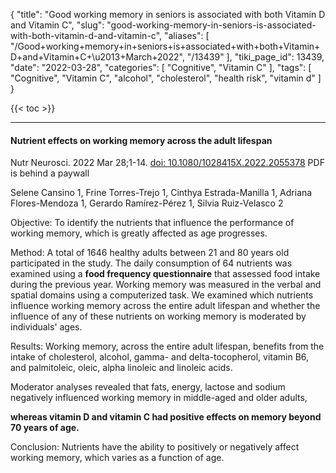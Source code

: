 {
    "title": "Good working memory in seniors is associated with both Vitamin D and Vitamin C",
    "slug": "good-working-memory-in-seniors-is-associated-with-both-vitamin-d-and-vitamin-c",
    "aliases": [
        "/Good+working+memory+in+seniors+is+associated+with+both+Vitamin+D+and+Vitamin+C+\u2013+March+2022",
        "/13439"
    ],
    "tiki_page_id": 13439,
    "date": "2022-03-28",
    "categories": [
        "Cognitive",
        "Vitamin C"
    ],
    "tags": [
        "Cognitive",
        "Vitamin C",
        "alcohol",
        "cholesterol",
        "health risk",
        "vitamin d"
    ]
}


{{< toc >}} 

---

#### Nutrient effects on working memory across the adult lifespan

Nutr Neurosci. 2022 Mar 28;1-14. [doi: 10.1080/1028415X.2022.2055378](https://doi.org/10.1080/1028415X.2022.2055378) PDF is behind a paywall

Selene Cansino 1, Frine Torres-Trejo 1, Cinthya Estrada-Manilla 1, Adriana Flores-Mendoza 1, Gerardo Ramírez-Pérez 1, Silvia Ruiz-Velasco 2

Objective: To identify the nutrients that influence the performance of working memory, which is greatly affected as age progresses.

Method: A total of 1646 healthy adults between 21 and 80 years old participated in the study. The daily consumption of 64 nutrients was examined using a  **food frequency questionnaire**  that assessed food intake during the previous year. Working memory was measured in the verbal and spatial domains using a computerized task. We examined which nutrients influence working memory across the entire adult lifespan and whether the influence of any of these nutrients on working memory is moderated by individuals' ages.

Results: Working memory, across the entire adult lifespan, benefits from the intake of cholesterol, alcohol, gamma- and delta-tocopherol, vitamin B6, and palmitoleic, oleic, alpha linoleic and linoleic acids. 

Moderator analyses revealed that fats, energy, lactose and sodium negatively influenced working memory in middle-aged and older adults, 

 **whereas vitamin D and vitamin C had positive effects on memory beyond 70 years of age.** 

Conclusion: Nutrients have the ability to positively or negatively affect working memory, which varies as a function of age.